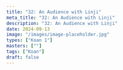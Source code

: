 ```yaml
---
title: "32: An Audience with Linji"
meta_title: "32: An Audience with Linji"
description: "32: An Audience with Linji"
date: 2024-09-13
image: "/images/image-placeholder.jpg"
types: ["Koan 1"]
masters: [""]
tags: ["Koan"]
draft: false
---
```


